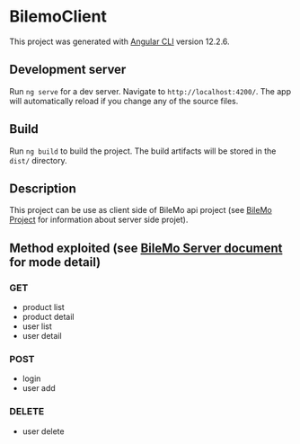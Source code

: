 # BilemoClient

This project was generated with [Angular CLI](https://github.com/angular/angular-cli) version 12.2.6.

## Development server

Run `ng serve` for a dev server. Navigate to `http://localhost:4200/`. The app will automatically reload if you change any of the source files.

## Build

Run `ng build` to build the project. The build artifacts will be stored in the `dist/` directory.

## Description

This project can be use as client side of BileMo api project (see [BileMo Project](https://github.com/Jersey276/TristanLefevre_7_06072021) for information about server side projet).

## Method exploited (see [BileMo Server document](http://bilemo.tristan-lefevre.com/api/doc) for mode detail)

### GET

- product list
- product detail
- user list
- user detail

### POST

- login
- user add

### DELETE

- user delete
